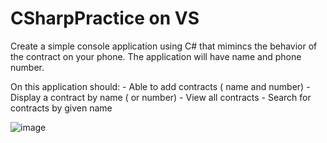 # CSharpPractice on VS


Create a simple console application using C# that mimincs the behavior of the contract 
on your phone. The application will have name and phone number.

On this application should:
    - Able to add contracts ( name and number)
    - Display a contract by name ( or number)
    - View all contracts
    - Search for contracts by given name


![image](https://user-images.githubusercontent.com/43182305/166093464-0034f441-aac4-4d60-950e-f97566477ee1.png)

